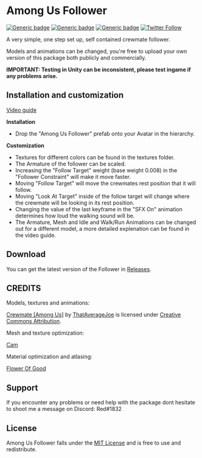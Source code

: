 # Among Us Follower
[![Generic badge](https://img.shields.io/badge/Unity-2019.4.31f1-informational.svg)](https://unity3d.com/unity/whats-new/2019.4.31)
[![Generic badge](https://img.shields.io/badge/License-MIT-informational.svg)](https://github.com/hfcRed/Among-Us-Follower/blob/main/LICENSE)
[![Generic badge](https://img.shields.io/github/downloads/hfcRed/Player-Tracker/total?label=Downloads)](https://github.com/hfcRed/Player-Tracker/releases/latest)
[![Twitter Follow](https://img.shields.io/twitter/follow/VRCRedd.svg?style=social)](https://twitter.com/VRCRedd)

A very simple, one step set up, self contained crewmate follower.

Models and animations can be changed, you're free to upload your own version of this package both publicly and commercially.

**IMPORTANT: Testing in Unity can be inconsistent, please test ingame if any problems arise.**

## Installation and customization

[Video guide](https://youtu.be/dRy1cG9nCTo)

**Installation**

* Drop the "Among Us Follower" prefab onto your Avatar in the hierarchy.

**Customization**

* Textures for different colors can be found in the textures folder.
* The Armature of the follower can be scaled.
* Increasing the "Follow Target" weight (base weight 0.008) in the "Follower Constraint" will make it move faster.
* Moving "Follow Target" will move the crewmates rest position that it will follow.
* Moving "Look At Target" inside of the follow target will change where the crewmate will be looking in its rest position.
* Changing the value of the last keyframe in the "SFX On" animation determines how loud the walking sound will be.
* The Armature, Mesh and Idle and Walk/Run Animations can be changed out for a different model, a more detailed explenation can be found in the video guide.

## Download

You can get the latest version of the Follower in [Releases](https://github.com/hfcRed/Among-Us-Follower/releases/latest).

## CREDITS

Models, textures and animations:

[Crewmate [Among Us]](https://skfb.ly/o7tCN) by [ThatAverageJoe](https://sketchfab.com/joewood0203) is licensed under [Creative Commons Attribution](http://creativecommons.org/licenses/by/4.0/).

Mesh and texture optimization:

[Cam](https://twitter.com/CamsAvis?s=20&t=JH4xm9tRWyj32QJ64U-m0A)

Material optimization and atlasing:

[Flower Of Good](https://twitter.com/FlowerGoodYes?t=TA82-6yBUFmA8vuhOQgn6A&s=09)


## Support

If you encounter any problems or need help with the package dont hesitate to shoot me a message on Discord:
Red#1832

## License

Among Us Follower falls under the [MIT License](https://github.com/hfcRed/Among-Us-Follower/blob/main/LICENSE) and is free to use and redistribute.
